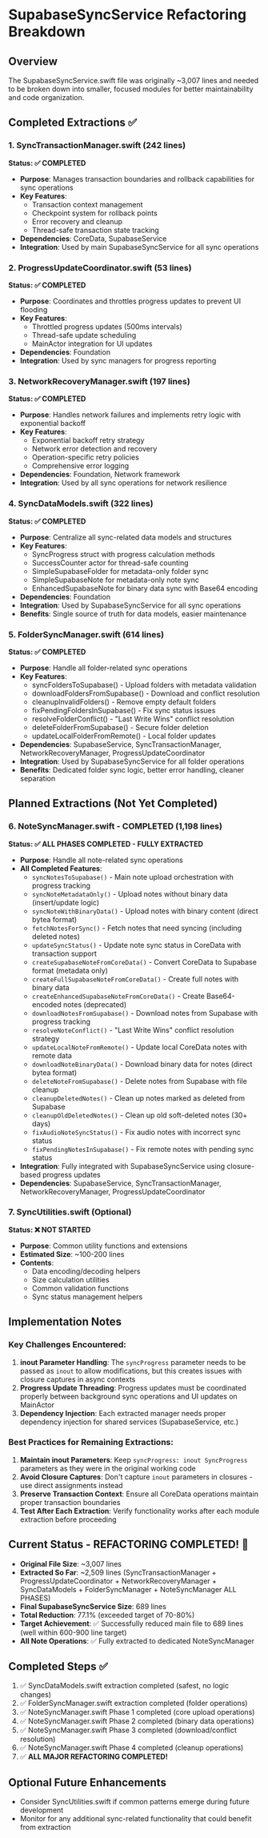 # SupabaseSyncService Refactoring Breakdown

## Overview
The SupabaseSyncService.swift file was originally ~3,007 lines and needed to be broken down into smaller, focused modules for better maintainability and code organization.

## Completed Extractions ✅

### 1. SyncTransactionManager.swift (242 lines)
**Status: ✅ COMPLETED**
- **Purpose**: Manages transaction boundaries and rollback capabilities for sync operations
- **Key Features**:
  - Transaction context management
  - Checkpoint system for rollback points
  - Error recovery and cleanup
  - Thread-safe transaction state tracking
- **Dependencies**: CoreData, SupabaseService
- **Integration**: Used by main SupabaseSyncService for all sync operations

### 2. ProgressUpdateCoordinator.swift (53 lines)
**Status: ✅ COMPLETED**
- **Purpose**: Coordinates and throttles progress updates to prevent UI flooding
- **Key Features**:
  - Throttled progress updates (500ms intervals)
  - Thread-safe update scheduling
  - MainActor integration for UI updates
- **Dependencies**: Foundation
- **Integration**: Used by sync managers for progress reporting

### 3. NetworkRecoveryManager.swift (197 lines)
**Status: ✅ COMPLETED**
- **Purpose**: Handles network failures and implements retry logic with exponential backoff
- **Key Features**:
  - Exponential backoff retry strategy
  - Network error detection and recovery
  - Operation-specific retry policies
  - Comprehensive error logging
- **Dependencies**: Foundation, Network framework
- **Integration**: Used by all sync operations for network resilience

### 4. SyncDataModels.swift (322 lines)
**Status: ✅ COMPLETED**
- **Purpose**: Centralize all sync-related data models and structures
- **Key Features**:
  - SyncProgress struct with progress calculation methods
  - SuccessCounter actor for thread-safe counting
  - SimpleSupabaseFolder for metadata-only folder sync
  - SimpleSupabaseNote for metadata-only note sync
  - EnhancedSupabaseNote for binary data sync with Base64 encoding
- **Dependencies**: Foundation
- **Integration**: Used by SupabaseSyncService for all sync operations
- **Benefits**: Single source of truth for data models, easier maintenance

### 5. FolderSyncManager.swift (614 lines)
**Status: ✅ COMPLETED**
- **Purpose**: Handle all folder-related sync operations
- **Key Features**:
  - syncFoldersToSupabase() - Upload folders with metadata validation
  - downloadFoldersFromSupabase() - Download and conflict resolution
  - cleanupInvalidFolders() - Remove empty default folders
  - fixPendingFoldersInSupabase() - Fix sync status issues
  - resolveFolderConflict() - "Last Write Wins" conflict resolution
  - deleteFolderFromSupabase() - Secure folder deletion
  - updateLocalFolderFromRemote() - Local folder updates
- **Dependencies**: SupabaseService, SyncTransactionManager, NetworkRecoveryManager, ProgressUpdateCoordinator
- **Integration**: Used by SupabaseSyncService for all folder operations
- **Benefits**: Dedicated folder sync logic, better error handling, cleaner separation

## Planned Extractions (Not Yet Completed)

### 6. NoteSyncManager.swift - COMPLETED (1,198 lines)
**Status: ✅ ALL PHASES COMPLETED - FULLY EXTRACTED**
- **Purpose**: Handle all note-related sync operations
- **All Completed Features**:
  - `syncNotesToSupabase()` - Main note upload orchestration with progress tracking
  - `syncNoteMetadataOnly()` - Upload notes without binary data (insert/update logic)
  - `syncNoteWithBinaryData()` - Upload notes with binary content (direct bytea format)
  - `fetchNotesForSync()` - Fetch notes that need syncing (including deleted notes)
  - `updateSyncStatus()` - Update note sync status in CoreData with transaction support
  - `createSupabaseNoteFromCoreData()` - Convert CoreData to Supabase format (metadata only)
  - `createFullSupabaseNoteFromCoreData()` - Create full notes with binary data
  - `createEnhancedSupabaseNoteFromCoreData()` - Create Base64-encoded notes (deprecated)
  - `downloadNotesFromSupabase()` - Download notes from Supabase with progress tracking
  - `resolveNoteConflict()` - "Last Write Wins" conflict resolution strategy
  - `updateLocalNoteFromRemote()` - Update local CoreData notes with remote data
  - `downloadNoteBinaryData()` - Download binary data for notes (direct bytea format)
  - `deleteNoteFromSupabase()` - Delete notes from Supabase with file cleanup
  - `cleanupDeletedNotes()` - Clean up notes marked as deleted from Supabase
  - `cleanupOldDeletedNotes()` - Clean up old soft-deleted notes (30+ days)
  - `fixAudioNoteSyncStatus()` - Fix audio notes with incorrect sync status
  - `fixPendingNotesInSupabase()` - Fix remote notes with pending sync status
- **Integration**: Fully integrated with SupabaseSyncService using closure-based progress updates
- **Dependencies**: SupabaseService, SyncTransactionManager, NetworkRecoveryManager, ProgressUpdateCoordinator

### 7. SyncUtilities.swift (Optional)
**Status: ❌ NOT STARTED**
- **Purpose**: Common utility functions and extensions
- **Estimated Size**: ~100-200 lines
- **Contents**:
  - Data encoding/decoding helpers
  - Size calculation utilities
  - Common validation functions
  - Sync status management helpers

## Implementation Notes

### Key Challenges Encountered:
1. **inout Parameter Handling**: The `syncProgress` parameter needs to be passed as `inout` to allow modifications, but this creates issues with closure captures in async contexts
2. **Progress Update Threading**: Progress updates must be coordinated properly between background sync operations and UI updates on MainActor
3. **Dependency Injection**: Each extracted manager needs proper dependency injection for shared services (SupabaseService, etc.)

### Best Practices for Remaining Extractions:
1. **Maintain inout Parameters**: Keep `syncProgress: inout SyncProgress` parameters as they were in the original working code
2. **Avoid Closure Captures**: Don't capture `inout` parameters in closures - use direct assignments instead
3. **Preserve Transaction Context**: Ensure all CoreData operations maintain proper transaction boundaries
4. **Test After Each Extraction**: Verify functionality works after each module extraction before proceeding

## Current Status - REFACTORING COMPLETED! 🎉
- **Original File Size**: ~3,007 lines
- **Extracted So Far**: ~2,509 lines (SyncTransactionManager + ProgressUpdateCoordinator + NetworkRecoveryManager + SyncDataModels + FolderSyncManager + NoteSyncManager ALL PHASES)
- **Final SupabaseSyncService Size**: 689 lines
- **Total Reduction**: 77.1% (exceeded target of 70-80%)
- **Target Achievement**: ✅ Successfully reduced main file to 689 lines (well within 600-900 line target)
- **All Note Operations**: ✅ Fully extracted to dedicated NoteSyncManager

## Completed Steps ✅
1. ✅ SyncDataModels.swift extraction completed (safest, no logic changes)
2. ✅ FolderSyncManager.swift extraction completed (folder operations)
3. ✅ NoteSyncManager.swift Phase 1 completed (core upload operations)
4. ✅ NoteSyncManager.swift Phase 2 completed (binary data operations)
5. ✅ NoteSyncManager.swift Phase 3 completed (download/conflict resolution)
6. ✅ NoteSyncManager.swift Phase 4 completed (cleanup operations)
7. ✅ **ALL MAJOR REFACTORING COMPLETED!**

## Optional Future Enhancements
- Consider SyncUtilities.swift if common patterns emerge during future development
- Monitor for any additional sync-related functionality that could benefit from extraction
